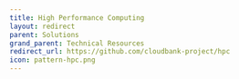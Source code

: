 ```yaml
---
title: High Performance Computing
layout: redirect
parent: Solutions
grand_parent: Technical Resources
redirect_url: https://github.com/cloudbank-project/hpc
icon: pattern-hpc.png
---
```

